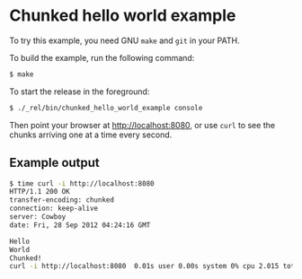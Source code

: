 Chunked hello world example
===========================

To try this example, you need GNU `make` and `git` in your PATH.

To build the example, run the following command:

``` bash
$ make
```

To start the release in the foreground:

``` bash
$ ./_rel/bin/chunked_hello_world_example console
```

Then point your browser at [http://localhost:8080](http://localhost:8080),
or use `curl` to see the chunks arriving one at a time every second.

Example output
--------------

``` bash
$ time curl -i http://localhost:8080
HTTP/1.1 200 OK
transfer-encoding: chunked
connection: keep-alive
server: Cowboy
date: Fri, 28 Sep 2012 04:24:16 GMT

Hello
World
Chunked!
curl -i http://localhost:8080  0.01s user 0.00s system 0% cpu 2.015 total
```
